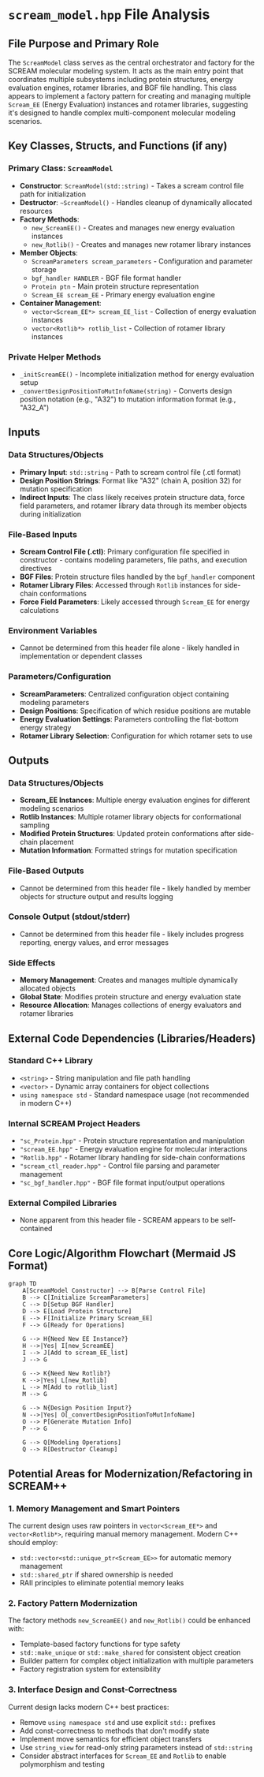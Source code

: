 # `scream_model.hpp` File Analysis

## File Purpose and Primary Role

The `ScreamModel` class serves as the central orchestrator and factory for the SCREAM molecular modeling system. It acts as the main entry point that coordinates multiple subsystems including protein structures, energy evaluation engines, rotamer libraries, and BGF file handling. This class appears to implement a factory pattern for creating and managing multiple `Scream_EE` (Energy Evaluation) instances and rotamer libraries, suggesting it's designed to handle complex multi-component molecular modeling scenarios.

## Key Classes, Structs, and Functions (if any)

### Primary Class: `ScreamModel`

- **Constructor**: `ScreamModel(std::string)` - Takes a scream control file path for initialization
- **Destructor**: `~ScreamModel()` - Handles cleanup of dynamically allocated resources
- **Factory Methods**:
  - `new_ScreamEE()` - Creates and manages new energy evaluation instances
  - `new_Rotlib()` - Creates and manages new rotamer library instances
- **Member Objects**:
  - `ScreamParameters scream_parameters` - Configuration and parameter storage
  - `bgf_handler HANDLER` - BGF file format handler
  - `Protein ptn` - Main protein structure representation
  - `Scream_EE scream_EE` - Primary energy evaluation engine
- **Container Management**:
  - `vector<Scream_EE*> scream_EE_list` - Collection of energy evaluation instances
  - `vector<Rotlib*> rotlib_list` - Collection of rotamer library instances

### Private Helper Methods

- `_initScreamEE()` - Incomplete initialization method for energy evaluation setup
- `_convertDesignPositionToMutInfoName(string)` - Converts design position notation (e.g., "A32") to mutation information format (e.g., "A32_A")

## Inputs

### Data Structures/Objects

- **Primary Input**: `std::string` - Path to scream control file (.ctl format)
- **Design Position Strings**: Format like "A32" (chain A, position 32) for mutation specification
- **Indirect Inputs**: The class likely receives protein structure data, force field parameters, and rotamer library data through its member objects during initialization

### File-Based Inputs

- **Scream Control File (.ctl)**: Primary configuration file specified in constructor - contains modeling parameters, file paths, and execution directives
- **BGF Files**: Protein structure files handled by the `bgf_handler` component
- **Rotamer Library Files**: Accessed through `Rotlib` instances for side-chain conformations
- **Force Field Parameters**: Likely accessed through `Scream_EE` for energy calculations

### Environment Variables

- Cannot be determined from this header file alone - likely handled in implementation or dependent classes

### Parameters/Configuration

- **ScreamParameters**: Centralized configuration object containing modeling parameters
- **Design Positions**: Specification of which residue positions are mutable
- **Energy Evaluation Settings**: Parameters controlling the flat-bottom energy strategy
- **Rotamer Library Selection**: Configuration for which rotamer sets to use

## Outputs

### Data Structures/Objects

- **Scream_EE Instances**: Multiple energy evaluation engines for different modeling scenarios
- **Rotlib Instances**: Multiple rotamer library objects for conformational sampling
- **Modified Protein Structures**: Updated protein conformations after side-chain placement
- **Mutation Information**: Formatted strings for mutation specification

### File-Based Outputs

- Cannot be determined from this header file - likely handled by member objects for structure output and results logging

### Console Output (stdout/stderr)

- Cannot be determined from this header file - likely includes progress reporting, energy values, and error messages

### Side Effects

- **Memory Management**: Creates and manages multiple dynamically allocated objects
- **Global State**: Modifies protein structure and energy evaluation state
- **Resource Allocation**: Manages collections of energy evaluators and rotamer libraries

## External Code Dependencies (Libraries/Headers)

### Standard C++ Library

- `<string>` - String manipulation and file path handling
- `<vector>` - Dynamic array containers for object collections
- `using namespace std` - Standard namespace usage (not recommended in modern C++)

### Internal SCREAM Project Headers

- `"sc_Protein.hpp"` - Protein structure representation and manipulation
- `"scream_EE.hpp"` - Energy evaluation engine for molecular interactions
- `"Rotlib.hpp"` - Rotamer library handling for side-chain conformations
- `"scream_ctl_reader.hpp"` - Control file parsing and parameter management
- `"sc_bgf_handler.hpp"` - BGF file format input/output operations

### External Compiled Libraries

- None apparent from this header file - SCREAM appears to be self-contained

## Core Logic/Algorithm Flowchart (Mermaid JS Format)

```mermaid
graph TD
    A[ScreamModel Constructor] --> B[Parse Control File]
    B --> C[Initialize ScreamParameters]
    C --> D[Setup BGF Handler]
    D --> E[Load Protein Structure]
    E --> F[Initialize Primary Scream_EE]
    F --> G[Ready for Operations]

    G --> H{Need New EE Instance?}
    H -->|Yes| I[new_ScreamEE]
    I --> J[Add to scream_EE_list]
    J --> G

    G --> K{Need New Rotlib?}
    K -->|Yes| L[new_Rotlib]
    L --> M[Add to rotlib_list]
    M --> G

    G --> N{Design Position Input?}
    N -->|Yes| O[_convertDesignPositionToMutInfoName]
    O --> P[Generate Mutation Info]
    P --> G

    G --> Q[Modeling Operations]
    Q --> R[Destructor Cleanup]
```

## Potential Areas for Modernization/Refactoring in SCREAM++

### 1. **Memory Management and Smart Pointers**

The current design uses raw pointers in `vector<Scream_EE*>` and `vector<Rotlib*>`, requiring manual memory management. Modern C++ should employ:

- `std::vector<std::unique_ptr<Scream_EE>>` for automatic memory management
- `std::shared_ptr` if shared ownership is needed
- RAII principles to eliminate potential memory leaks

### 2. **Factory Pattern Modernization**

The factory methods `new_ScreamEE()` and `new_Rotlib()` could be enhanced with:

- Template-based factory functions for type safety
- `std::make_unique` or `std::make_shared` for consistent object creation
- Builder pattern for complex object initialization with multiple parameters
- Factory registration system for extensibility

### 3. **Interface Design and Const-Correctness**

Current design lacks modern C++ best practices:

- Remove `using namespace std` and use explicit `std::` prefixes
- Add const-correctness to methods that don't modify state
- Implement move semantics for efficient object transfers
- Use `string_view` for read-only string parameters instead of `std::string`
- Consider abstract interfaces for `Scream_EE` and `Rotlib` to enable polymorphism and testing
